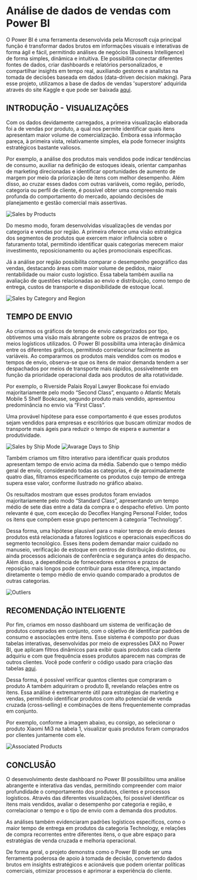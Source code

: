 # Análise de dados de vendas com Power BI

O Power BI é uma ferramenta desenvolvida pela Microsoft cuja principal função é transformar dados brutos em informações visuais e interativas de forma ágil e fácil, permitindo análises de negócios (Business Intelligence) de forma simples, dinâmica e intuitiva.
Ele possibilita conectar diferentes fontes de dados, criar dashboards e relatórios personalizados, e compartilhar insights em tempo real, auxiliando gestores e analistas na tomada de decisões baseada em dados (data-driven decision making).
Para esse projeto, utilizamos a base de dados de vendas 'superstore' adquirida através do site Kaggle e que pode ser baixada [aqui](sources/Sales_Store.csv).

## INTRODUÇÃO - VISUALIZAÇÕES 

Com os dados devidamente carregados, a primeira visualização elaborada foi a de vendas por produto, a qual nos permite identificar quais itens apresentam maior volume de comercialização. 
Embora essa informação pareça, à primeira vista, relativamente simples, ela pode fornecer insights estratégicos bastante valiosos.

Por exemplo, a análise dos produtos mais vendidos pode indicar tendências de consumo, auxiliar na definição de estoques ideais, orientar campanhas de marketing direcionadas e identificar oportunidades de aumento de margem por meio da priorização de itens com melhor desempenho. Além disso, ao cruzar esses dados com outras variáveis, como região, período, categoria ou perfil de cliente, é possível obter uma compreensão mais profunda do comportamento do mercado, apoiando decisões de planejamento e gestão comercial mais assertivas.

![Sales by Products](img/sales_by_product.png)

Do mesmo modo, foram desenvolvidas visualizações de vendas por categoria e vendas por região. A primeira oferece uma visão estratégica dos segmentos de produtos que exercem maior influência sobre o faturamento total, permitindo identificar quais categorias merecem maior investimento, reposicionamento ou ações promocionais específicas.

Já a análise por região possibilita comparar o desempenho geográfico das vendas, destacando áreas com maior volume de pedidos, maior rentabilidade ou maior custo logístico. Essa tabela também auxilia na avaliação de questões relacionadas ao envio e distribuição, como tempo de entrega, custos de transporte e disponibilidade de estoque local.

![Sales by Category and Region](img/sales_categories.png)

## TEMPO DE ENVIO

Ao criarmos os gráficos de tempo de envio categorizados por tipo, obtivemos uma visão mais abrangente sobre os prazos de entrega e os meios logísticos utilizados. O Power BI possibilita uma interação dinâmica entre os diferentes gráficos, permitindo correlacionar facilmente as variáveis. Ao compararmos os produtos mais vendidos com os modos e tempos de envio, observa-se que os itens de maior demanda tendem a ser despachados por meios de transporte mais rápidos, possivelmente em função da prioridade operacional dada aos produtos de alta rotatividade.

Por exemplo, o Riverside Palais Royal Lawyer Bookcase foi enviado majoritariamente pelo modo “Second Class”, enquanto o Atlantic Metals Mobile 5 Shelf Bookcase, segundo produto mais vendido, apresentou predominância no envio via “First Class”.

Uma provável hipótese para esse comportamento é que esses produtos sejam vendidos para empresas e escritórios que buscam otimizar modos de transporte mais ágeis para reduzir o tempo de espera e aumentar a produtividade.

![Sales by Ship Mode](img/sales_by_shipmode.png) ![Avarage Days to Ship](img/avarage_days.png) 

Também criamos um filtro interativo para identificar quais produtos apresentam tempo de envio acima da média. Sabendo que o tempo médio geral de envio, considerando todas as categorias, é de aproximadamente quatro dias, filtramos especificamente os produtos cujo tempo de entrega supera esse valor, conforme ilustrado no gráfico abaixo.

Os resultados mostram que esses produtos foram enviados majoritariamente pelo modo “Standard Class”, apresentando um tempo médio de sete dias entre a data da compra e o despacho efetivo. Um ponto relevante é que, com exceção do Decoflex Hanging Personal Folder, todos os itens que compõem esse grupo pertencem à categoria “Technology”.

Dessa forma, uma hipótese plausível para o maior tempo de envio desses produtos está relacionada a fatores logísticos e operacionais específicos do segmento tecnológico. Esses itens podem demandar maior cuidado no manuseio, verificação de estoque em centros de distribuição distintos, ou ainda processos adicionais de conferência e segurança antes do despacho. Além disso, a dependência de fornecedores externos e prazos de reposição mais longos pode contribuir para essa diferença, impactando diretamente o tempo médio de envio quando comparado a produtos de outras categorias.

![Outliers](img/outliers.png)


## RECOMENDAÇÃO INTELIGENTE

Por fim, criamos em nosso dashboard um sistema de verificação de produtos comprados em conjunto, com o objetivo de identificar padrões de consumo e associações entre itens. Esse sistema é composto por duas tabelas interativas, desenvolvidas por meio de expressões DAX no Power BI, que aplicam filtros dinâmicos para exibir quais produtos cada cliente adquiriu e com que frequência esses produtos aparecem nas compras de outros clientes. Você pode conferir o código usado para criação das tabelas [aqui](sources/codes.md).

Dessa forma, é possível verificar quantos clientes que compraram o produto A também adquiriram o produto B, revelando relações entre os itens. Essa análise é extremamente útil para estratégias de marketing e vendas, permitindo identificar produtos com alto potencial de venda cruzada (cross-selling) e combinações de itens frequentemente compradas em conjunto.

Por exemplo, conforme a imagem abaixo, eu consigo, ao selecionar o produto Xiaomi Mi3 na tabela 1, visualizar quais produtos foram comprados por clientes juntamente com ele.

![Associated Products](img/associated_products.png)

## CONCLUSÃO

O desenvolvimento deste dashboard no Power BI possibilitou uma análise abrangente e interativa das vendas, permitindo compreender com maior profundidade o comportamento dos produtos, clientes e processos logísticos. Através das diferentes visualizações, foi possível identificar os itens mais vendidos, avaliar o desempenho por categoria e região, e correlacionar o tempo e o tipo de envio com a demanda dos produtos.

As análises também evidenciaram padrões logísticos específicos, como o maior tempo de entrega em produtos da categoria Technology, e relações de compra recorrentes entre diferentes itens, o que abre espaço para estratégias de venda cruzada e melhoria operacional.

De forma geral, o projeto demonstra como o Power BI pode ser uma ferramenta poderosa de apoio à tomada de decisão, convertendo dados brutos em insights estratégicos e acionáveis que podem orientar políticas comerciais, otimizar processos e aprimorar a experiência do cliente.











